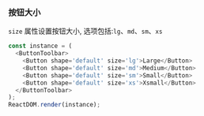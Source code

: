 ### 按钮大小

`size` 属性设置按钮大小, 选项包括:`lg`、`md`、`sm`、`xs`

<!--start-code-->
```js
const instance = (
  <ButtonToolbar>
    <Button shape='default' size='lg'>Large</Button>
    <Button shape='default' size='md'>Medium</Button>
    <Button shape='default' size='sm'>Small</Button>
    <Button shape='default' size='xs'>Xsmall</Button>
  </ButtonToolbar>
);
ReactDOM.render(instance);
```
<!--end-code-->
